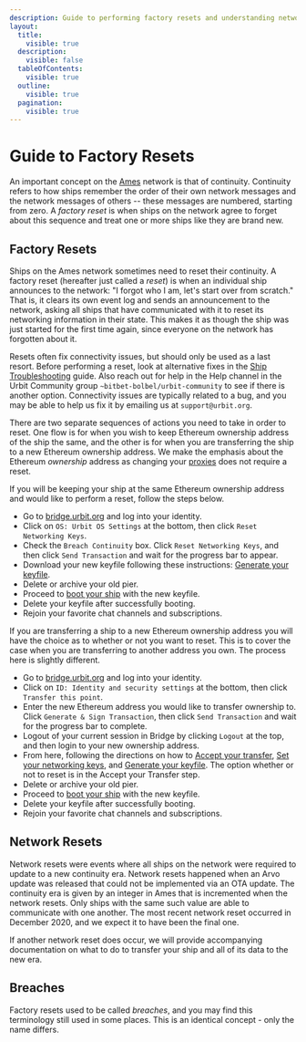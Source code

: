 ```yaml
---
description: Guide to performing factory resets and understanding network continuity in Urbit.
layout:
  title:
    visible: true
  description:
    visible: false
  tableOfContents:
    visible: true
  outline:
    visible: true
  pagination:
    visible: true
---
```


# Guide to Factory Resets

An important concept on the [Ames](../../urbit-os/kernel/ames/) network is that of continuity. Continuity refers to how ships remember the order of their own network messages and the network messages of others -- these messages are numbered, starting from zero. A _factory reset_ is when ships on the network agree to forget about this sequence and treat one or more ships like they are brand new.

## Factory Resets <a href="#factory-resets" id="factory-resets"></a>

Ships on the Ames network sometimes need to reset their continuity. A factory reset (hereafter just called a _reset_) is when an individual ship announces to the network: "I forgot who I am, let's start over from scratch." That is, it clears its own event log and sends an announcement to the network, asking all ships that have communicated with it to reset its networking information in their state. This makes it as though the ship was just started for the first time again, since everyone on the network has forgotten about it.

Resets often fix connectivity issues, but should only be used as a last resort. Before performing a reset, look at alternative fixes in the [Ship Troubleshooting](../os/ship-troubleshooting.md) guide. Also reach out for help in the Help channel in the Urbit Community group `~bitbet-bolbel/urbit-community` to see if there is another option. Connectivity issues are typically related to a bug, and you may be able to help us fix it by emailing us at `support@urbit.org`.

There are two separate sequences of actions you need to take in order to reset. One flow is for when you wish to keep Ethereum ownership address of the ship the same, and the other is for when you are transferring the ship to a new Ethereum ownership address. We make the emphasis about the Ethereum _ownership_ address as changing your [proxies](proxies.md) does not require a reset.

If you will be keeping your ship at the same Ethereum ownership address and would like to perform a reset, follow the steps below.

* Go to [bridge.urbit.org](https://bridge.urbit.org) and log into your identity.
* Click on `OS: Urbit OS Settings` at the bottom, then click `Reset Networking Keys`.
* Check the `Breach Continuity` box. Click `Reset Networking Keys`, and then click `Send Transaction` and wait for the progress bar to appear.
* Download your new keyfile following these instructions: [Generate your keyfile](using-bridge.md#generate-your-keyfile).
* Delete or archive your old pier.
* Proceed to [boot your ship](../../get-on-urbit.md#boot-up-your-urbit) with the new keyfile.
* Delete your keyfile after successfully booting.
* Rejoin your favorite chat channels and subscriptions.

If you are transferring a ship to a new Ethereum ownership address you will have the choice as to whether or not you want to reset. This is to cover the case when you are transferring to another address you own. The process here is slightly different.

* Go to [bridge.urbit.org](https://bridge.urbit.org) and log into your identity.
* Click on `ID: Identity and security settings` at the bottom, then click `Transfer this point`.
* Enter the new Ethereum address you would like to transfer ownership to. Click `Generate & Sign Transaction`, then click `Send Transaction` and wait for the progress bar to complete.
* Logout of your current session in Bridge by clicking `Logout` at the top, and then login to your new ownership address.
* From here, following the directions on how to [Accept your transfer](using-bridge.md#accept-your-transfer), [Set your networking keys](using-bridge.md#set-your-networking-keys), and [Generate your keyfile](using-bridge.md#generate-your-keyfile). The option whether or not to reset is in the Accept your Transfer step.
* Delete or archive your old pier.
* Proceed to [boot your ship](../../get-on-urbit.md#boot-up-your-urbit) with the new keyfile.
* Delete your keyfile after successfully booting.
* Rejoin your favorite chat channels and subscriptions.

## Network Resets <a href="#network-resets" id="network-resets"></a>

Network resets were events where all ships on the network were required to update to a new continuity era. Network resets happened when an Arvo update was released that could not be implemented via an OTA update. The continuity era is given by an integer in Ames that is incremented when the network resets. Only ships with the same such value are able to communicate with one another. The most recent network reset occurred in December 2020, and we expect it to have been the final one.

If another network reset does occur, we will provide accompanying documentation on what to do to transfer your ship and all of its data to the new era.

## Breaches <a href="#breaches" id="breaches"></a>

Factory resets used to be called _breaches_, and you may find this terminology still used in some places. This is an identical concept - only the name differs.
